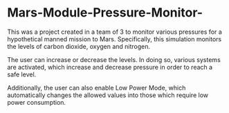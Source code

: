 Mars-Module-Pressure-Monitor-
=============================
This was a project created in a team of 3 to monitor various pressures for a hypothetical manned mission to Mars. Specifically, this simulation monitors the levels of carbon dioxide, oxygen and nitrogen. 

The user can increase or decrease the levels. In doing so, various systems are activated, which increase and decrease pressure in order to reach a safe level. 

Additionally, the user can also enable Low Power Mode, which automatically changes the allowed values into those which require low power consumption. 
